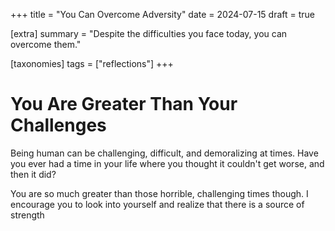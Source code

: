 +++
title = "You Can Overcome Adversity"
date = 2024-07-15
draft = true

[extra]
summary = "Despite the difficulties you face today, you can overcome them."

[taxonomies]
tags = ["reflections"]
+++

# You Are Greater Than Your Challenges
Being human can be challenging, difficult, and demoralizing at times. Have you ever had a time in your life where you thought it couldn't get worse, and then it did?

You are so much greater than those horrible, challenging times though. I encourage you to look into yourself and realize that there is a source of strength
